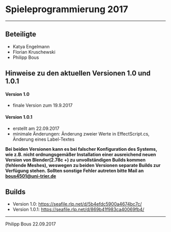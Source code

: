 # Spieleprogrammierung 2017
---
## Beteiligte
* Katya Engelmann
* Florian Kruschewski
* Philipp Bous

## Hinweise zu den aktuellen Versionen 1.0 und 1.0.1

#### Version 1.0
* finale Version zum 19.9.2017

#### Version 1.0.1
* erstellt am 22.09.2017
* minimale Änderungen: Änderung zweier Werte in EffectScript.cs, Änderung eines Label-Textes

**Bei beiden Versionen kann es bei falscher Konfiguration des Systems, wie z.B.
nicht ordnungsgemäßer Installation einer ausreichend neuen Version von Blender(2.78c +)
zu unvollständigen Builds kommen (fehlende Meshes), weswegen zu beiden Versionen separate Builds
zur Verfügung stehen. Sollten sonstige Fehler autreten bitte Mail an bous4501@uni-trier.de**


## Builds
* Version 1.0: https://seafile.rlp.net/d/5b4efdc5900a4674bc7c/
* Version 1.0.1: https://seafile.rlp.net/d/869b41f983ca40069fb4/

---
Philipp Bous 22.09.2017
